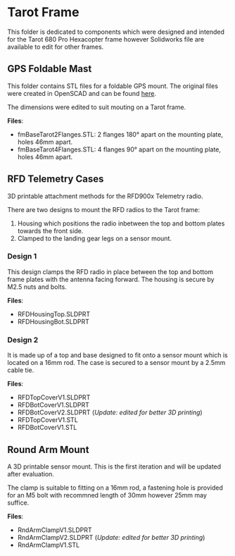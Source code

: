 # Tarot Frame
This folder is dedicated to components which were designed and intended for the Tarot 680 Pro Hexacopter frame however Solidworks file are available to edit for other frames.

## GPS Foldable Mast
This folder contains STL files for a foldable GPS mount. The original files were created in OpenSCAD and can be found [here](https://github.com/ndrk/folding_gps_mast).

The dimensions were edited to suit mouting on a Tarot frame.

**Files**:
- fmBaseTarot2Flanges.STL: 2 flanges 180&deg; apart on the mounting plate, holes 46mm apart.
- fmBaseTarot4Flanges.STL: 4 flanges 90&deg; apart on the mounting plate, holes 46mm apart.

## RFD Telemetry Cases
3D printable attachment methods for the RFD900x Telemetry radio.

There are two designs to mount the RFD radios to the Tarot frame:
1. Housing which positions the radio inbetween the top and bottom plates towards the front side.
2. Clamped to the landing gear legs on a sensor mount.

### Design 1
This design clamps the RFD radio in place between the top and bottom frame plates with the antenna facing forward. The housing is secure by M2.5 nuts and bolts.

**Files**:
- RFDHousingTop.SLDPRT
- RFDHousingBot.SLDPRT

### Design 2
It is made up of a top and base designed to fit onto a sensor mount which is located on a 16mm rod. The case is secured to a sensor mount by a 2.5mm cable tie.

**Files**:
- RFDTopCoverV1.SLDPRT
- RFDBotCoverV1.SLDPRT
- RFDBotCoverV2.SLDPRT (*Update: edited for better 3D printing*)
- RFDTopCoverV1.STL
- RFDBotCoverV1.STL

## Round Arm Mount
A 3D printable sensor mount. This is the first iteration and will be updated after evaluation.

The clamp is suitable to fitting on a 16mm rod, a fastening hole is provided for an M5 bolt with recommned length of 30mm however 25mm may suffice.

**Files**:
- RndArmClampV1.SLDPRT
- RndArmClampV2.SLDPRT (*Update: edited for better 3D printing*)
- RndArmClampV1.STL
